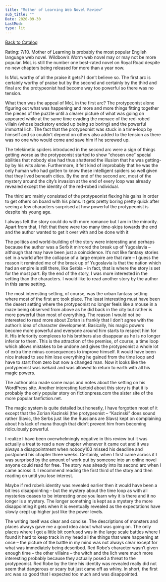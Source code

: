 ```yaml
---
title: "Mother of Learning Web Novel Review"
sub_title: ""
Date: 2020-09-30
LastMod:
type: lit
---
```


[Back to Catalog](/)

Rating: 7/10. Mother of Learning is probably the most popular English language web novel. Wildbow’s Worm web novel may or may not be more popular. MoL is still the number one best-rated novel on Royal Road despite no new chapters being released for more than a year now.

Is MoL worthy of all the praise it gets? I don’t believe so. The first arc is certainly worthy of praise but by the second and certainly by the third and final arc the protypeonist had become way too powerful so there was no tension.

What then was the appeal of MoL in the first arc? The protypeonist alone figuring out what was happening and more and more things fitting together the pieces of the puzzle until a clearer picture of what was going on appeared while at the same time evading the menace of the red-robed villain (whose backstory ended up being so boring) and the powerful immortal lich. The fact that the protypeonist was stuck in a time-loop by himself and so couldn’t depend on others also added to the tension as there was no one who would come and save him if he screwed up.

The telekinetic spiders introduced in the second arc were a sign of things getting worse as the protypeonist started to show “chosen one” special abilities that nobody else had thus shattered the illusion that he was getting-by by his wits alone. Furthermore, it felt kind of improbably that he was the only human who had gotten to know these intelligent spiders so well given that they lived beneath cities. By the end of the second arc, most of the mystery around the city’s invasion at the end of every loop was already revealed except the identity of the red-robed individual.

The third arc mainly consisted of the protypeonist flexing his gains in order to get others on board with his plans. It gets pretty boring pretty quick after seeing a few characters surprised at how powerful the protypeonist is despite his young age.

I always felt the story could do with more romance but I am in the minority. Apart from that, I felt that there were too many time-skips towards the end and the author wanted to get it over with and be done with it

The politics and world-building of the story were interesting and perhaps because the author was a Serb it mirrored the break up of Yugoslavia – although that may have been just a coincidence. It’s not like fantasy stories set in a world after the collapse of a large empire are that rare – I guess the reason it reminded me of the break up of Yugoslavia is that the nation which had an empire is still there, like Serbia – in fact, that is where the story is set for the most part. By the end of the story, I was more interested in the setting than the characters. I would like to read another story by the author in this same setting.

The most interesting setting, of course, was the urban fantasy setting where most of the first arc took place. The least interesting must have been the desert setting where the protypeonist no longer feels like a mouse in a maze being observed from above as he did back in the city but rather is more powerful than most of everything. The reason I would not be interested to read more about Zorian is frankly that I don’t agree with the author’s idea of character development. Basically, his magic powers become more powerful and everyone around him starts to respect him for it. His inferiority complexes to his brothers also disappear as he is no longer inferior to them. This is the attraction of the premise, of course, a time loop which allows mistakes to be undone and gives the protypeonist a whole lot of extra time minus consequences to improve himself. It would have been nice instead to see him lose everything he gained from the time loop and have to start from zero but now a changed man. Now it looks like the protypeonist was isekaid and was allowed to return to earth with all his magic powers.

The author also made some maps and notes about the setting on his WordPress site. Another interesting factoid about this story is that it is probably the only popular story on fictionpress.com the sister site of the more popular fanfiction.net.

The magic system is quite detailed but honestly, I have forgotten most of it except that the Zorian Kazinski (the protypeonist – “Kazinski” does sound rather Slavic, the Serbs just like the Russians are Slavs) kept on complaining about his lack of mana though that didn’t prevent him from becoming ridiculously powerful.

I realize I have been overwhelmingly negative in this review but it was actually a treat to read a new chapter whenever it came out and it was always a disappointment when nobody103 missed his deadline and postponed his chapter three weeks. Certainly, when I first came across it I was surprised by the amount of work put by someone into an online novel anyone could read for free. The story was already into its second arc when I came across it. I recommend reading the first third of the story and then reading on until you lose interest.

Maybe if red robe’s identity was revealed earlier then it would have been a bit less disappointing – but the mystery about the time loop as with all mysteries ceases to be interesting once you learn why it is there and it no longer is a mystery. The longer something is kept as a mystery the more disappointing it gets when it is eventually revealed as the expectations have slowly crept up higher just like the power levels.

The writing itself was clear and concise. The descriptions of monsters and places always gave me a good idea about what was going on. The only places where I got a little bit confused was in the large scale battles where I found it hard to keep track in my head all the things that were happening at once – the picture of the battle in my mind was not always clear except for what was immediately being described. Red Robe’s character wasn’t given enough time – the other villains – the witch and the lich were much more interesting probably because they actually posed a threat to the protypeonist. Red Robe by the time his identity was revealed really did not seem that dangerous or scary but just came off as whiny. In short, the first arc was so good that I expected too much and was disappointed.
